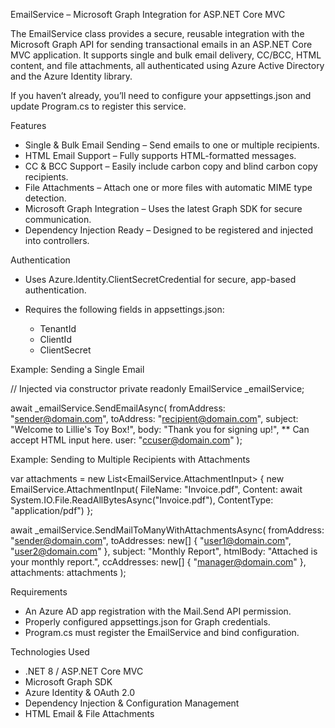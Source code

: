 EmailService – Microsoft Graph Integration for ASP.NET Core MVC

The EmailService class provides a secure, reusable integration with the Microsoft Graph API for sending transactional emails in an ASP.NET Core MVC application. It supports single and bulk email delivery, CC/BCC, HTML content, and file attachments, all authenticated using Azure Active Directory and the Azure Identity library.

If you haven’t already, you’ll need to configure your appsettings.json and update Program.cs to register this service.

Features

* Single & Bulk Email Sending – Send emails to one or multiple recipients.
* HTML Email Support – Fully supports HTML-formatted messages.
* CC & BCC Support – Easily include carbon copy and blind carbon copy recipients.
* File Attachments – Attach one or more files with automatic MIME type detection.
* Microsoft Graph Integration – Uses the latest Graph SDK for secure communication.
* Dependency Injection Ready – Designed to be registered and injected into controllers.

Authentication

* Uses Azure.Identity.ClientSecretCredential for secure, app-based authentication.
* Requires the following fields in appsettings.json:

  * TenantId
  * ClientId
  * ClientSecret

Example: Sending a Single Email

// Injected via constructor
private readonly EmailService \_emailService;

await \_emailService.SendEmailAsync(
fromAddress: "[sender@domain.com](mailto:sender@domain.com)",
toAddress: "[recipient@domain.com](mailto:recipient@domain.com)",
subject: "Welcome to Lillie's Toy Box!",
body: "Thank you for signing up!",  ** Can accept HTML input here. 
user: "[ccuser@domain.com](mailto:ccuser@domain.com)"
);

Example: Sending to Multiple Recipients with Attachments

var attachments = new List\<EmailService.AttachmentInput>
{
new EmailService.AttachmentInput(
FileName: "Invoice.pdf",
Content: await System.IO.File.ReadAllBytesAsync("Invoice.pdf"),
ContentType: "application/pdf")
};

await \_emailService.SendMailToManyWithAttachmentsAsync(
fromAddress: "[sender@domain.com](mailto:sender@domain.com)",
toAddresses: new\[] { "[user1@domain.com](mailto:user1@domain.com)", "[user2@domain.com](mailto:user2@domain.com)" },
subject: "Monthly Report",
htmlBody: "Attached is your monthly report.",
ccAddresses: new\[] { "[manager@domain.com](mailto:manager@domain.com)" },
attachments: attachments
);

Requirements

* An Azure AD app registration with the Mail.Send API permission.
* Properly configured appsettings.json for Graph credentials.
* Program.cs must register the EmailService and bind configuration.

Technologies Used

* .NET 8 / ASP.NET Core MVC
* Microsoft Graph SDK
* Azure Identity & OAuth 2.0
* Dependency Injection & Configuration Management
* HTML Email & File Attachments
